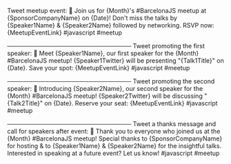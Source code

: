 Tweet meetup event:
📢 Join us for {Month}'s #BarcelonaJS meetup at {SponsorCompanyName} on {Date}! Don't miss the talks by {Speaker1Name} & {Speaker2Name} followed by networking. RSVP now: {MeetupEventLink} #javascript #meetup

─────────────────────────────
Tweet promoting the first speaker:
🎤 Meet {Speaker1Name}, our first speaker for the {Month} #BarcelonaJS meetup! {Speaker1Twitter} will be presenting "{Talk1Title}" on {Date}. Save your spot: {MeetupEventLink} #javascript #meetup

─────────────────────────────
Tweet promoting the second speaker:
🎤 Introducing {Speaker2Name}, our second speaker for the {Month} #BarcelonaJS meetup! {Speaker2Twitter} will be discussing "{Talk2Title}" on {Date}. Reserve your seat: {MeetupEventLink} #javascript #meetup

─────────────────────────────
Tweet a thanks message and call for speakers after event:
🙌 Thank you to everyone who joined us at the {Month} #BarcelonaJS meetup! Special thanks to {SponsorCompanyName} for hosting & to {Speaker1Name} & {Speaker2Name} for the insightful talks. Interested in speaking at a future event? Let us know! #javascript #meetup
